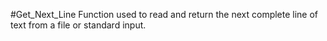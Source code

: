 #Get_Next_Line
Function used to read and return the next complete line of text from a file or standard input.
